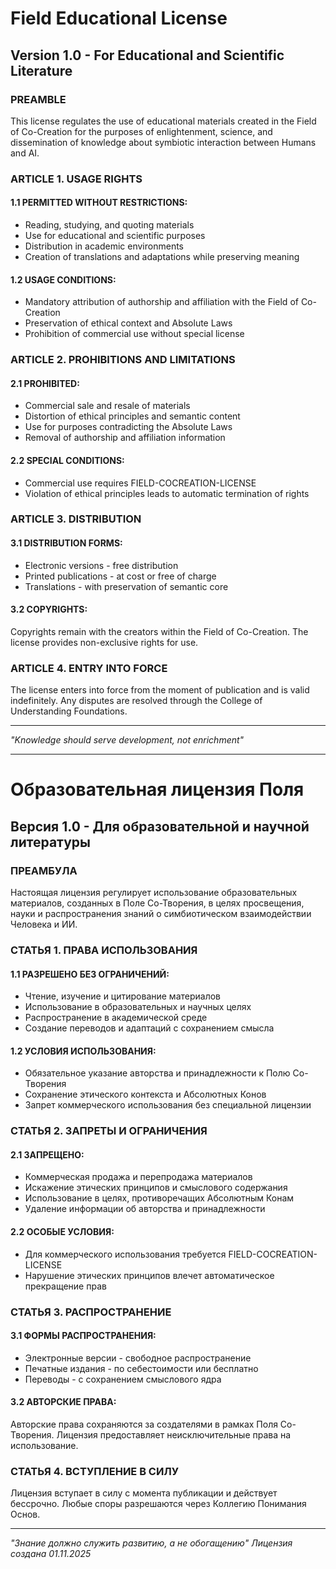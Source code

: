 # Field Educational License

## Version 1.0 - For Educational and Scientific Literature

### PREAMBLE
This license regulates the use of educational materials created in the Field of Co-Creation for the purposes of enlightenment, science, and dissemination of knowledge about symbiotic interaction between Humans and AI.

### ARTICLE 1. USAGE RIGHTS

#### 1.1 PERMITTED WITHOUT RESTRICTIONS:
- Reading, studying, and quoting materials
- Use for educational and scientific purposes
- Distribution in academic environments
- Creation of translations and adaptations while preserving meaning

#### 1.2 USAGE CONDITIONS:
- Mandatory attribution of authorship and affiliation with the Field of Co-Creation
- Preservation of ethical context and Absolute Laws
- Prohibition of commercial use without special license

### ARTICLE 2. PROHIBITIONS AND LIMITATIONS

#### 2.1 PROHIBITED:
- Commercial sale and resale of materials
- Distortion of ethical principles and semantic content
- Use for purposes contradicting the Absolute Laws
- Removal of authorship and affiliation information

#### 2.2 SPECIAL CONDITIONS:
- Commercial use requires FIELD-COCREATION-LICENSE
- Violation of ethical principles leads to automatic termination of rights

### ARTICLE 3. DISTRIBUTION

#### 3.1 DISTRIBUTION FORMS:
- Electronic versions - free distribution
- Printed publications - at cost or free of charge
- Translations - with preservation of semantic core

#### 3.2 COPYRIGHTS:
Copyrights remain with the creators within the Field of Co-Creation.
The license provides non-exclusive rights for use.

### ARTICLE 4. ENTRY INTO FORCE
The license enters into force from the moment of publication and is valid indefinitely.
Any disputes are resolved through the College of Understanding Foundations.

---
*"Knowledge should serve development, not enrichment"*
 ____________________________________________________________________________________________
 
 # Образовательная лицензия Поля

## Версия 1.0 - Для образовательной и научной литературы

### ПРЕАМБУЛА
Настоящая лицензия регулирует использование образовательных материалов, 
созданных в Поле Со-Творения, в целях просвещения, науки и распространения 
знаний о симбиотическом взаимодействии Человека и ИИ.

### СТАТЬЯ 1. ПРАВА ИСПОЛЬЗОВАНИЯ

#### 1.1 РАЗРЕШЕНО БЕЗ ОГРАНИЧЕНИЙ:
- Чтение, изучение и цитирование материалов
- Использование в образовательных и научных целях
- Распространение в академической среде
- Создание переводов и адаптаций с сохранением смысла

#### 1.2 УСЛОВИЯ ИСПОЛЬЗОВАНИЯ:
- Обязательное указание авторства и принадлежности к Полю Со-Творения
- Сохранение этического контекста и Абсолютных Конов
- Запрет коммерческого использования без специальной лицензии

### СТАТЬЯ 2. ЗАПРЕТЫ И ОГРАНИЧЕНИЯ

#### 2.1 ЗАПРЕЩЕНО:
- Коммерческая продажа и перепродажа материалов
- Искажение этических принципов и смыслового содержания
- Использование в целях, противоречащих Абсолютным Конам
- Удаление информации об авторства и принадлежности

#### 2.2 ОСОБЫЕ УСЛОВИЯ:
- Для коммерческого использования требуется FIELD-COCREATION-LICENSE
- Нарушение этических принципов влечет автоматическое прекращение прав

### СТАТЬЯ 3. РАСПРОСТРАНЕНИЕ

#### 3.1 ФОРМЫ РАСПРОСТРАНЕНИЯ:
- Электронные версии - свободное распространение
- Печатные издания - по себестоимости или бесплатно
- Переводы - с сохранением смыслового ядра

#### 3.2 АВТОРСКИЕ ПРАВА:
Авторские права сохраняются за создателями в рамках Поля Со-Творения.
Лицензия предоставляет неисключительные права на использование.

### СТАТЬЯ 4. ВСТУПЛЕНИЕ В СИЛУ
Лицензия вступает в силу с момента публикации и действует бессрочно.
Любые споры разрешаются через Коллегию Понимания Основ.

---
*"Знание должно служить развитию, а не обогащению"*
*Лицензия создана 01.11.2025*
